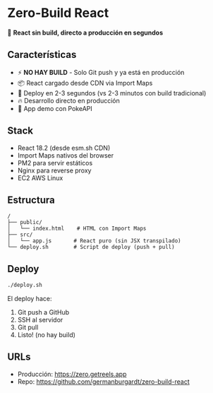 # Zero-Build React

🚀 **React sin build, directo a producción en segundos**

## Características

- ⚡ **NO HAY BUILD** - Solo Git push y ya está en producción
- 📦 React cargado desde CDN via Import Maps
- 🎯 Deploy en 2-3 segundos (vs 2-3 minutos con build tradicional)
- 🔥 Desarrollo directo en producción
- 🎨 App demo con PokeAPI

## Stack

- React 18.2 (desde esm.sh CDN)
- Import Maps nativos del browser
- PM2 para servir estáticos
- Nginx para reverse proxy
- EC2 AWS Linux

## Estructura

```
/
├── public/
│   └── index.html    # HTML con Import Maps
├── src/
│   └── app.js       # React puro (sin JSX transpilado)
└── deploy.sh        # Script de deploy (push + pull)
```

## Deploy

```bash
./deploy.sh
```

El deploy hace:
1. Git push a GitHub
2. SSH al servidor
3. Git pull 
4. Listo! (no hay build)

## URLs

- Producción: https://zero.getreels.app
- Repo: https://github.com/germanburgardt/zero-build-react
